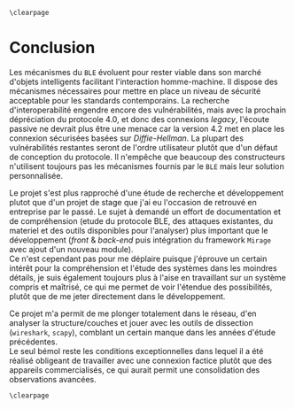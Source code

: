 ```{=latex}
\clearpage
```

# Conclusion

Les mécanismes du `BLE` évoluent pour rester viable dans son marché d'objets intelligents facilitant l'interaction homme-machine. Il dispose des mécanismes nécessaires pour mettre en place un niveau de sécurité acceptable pour les standards contemporains. La recherche d'interoperabilité engendre encore des vulnérabilités, mais avec la prochain dépréciation du protocole 4.0, et donc des connexions *legacy*, l'écoute passive ne devrait plus être une menace car la version 4.2 met en place les connexion sécurisées basées sur *Diffie-Hellman*. La plupart des vulnérabilités restantes seront de l'ordre utilisateur plutôt que d'un défaut de conception du protocole. Il n'empêche que beaucoup des constructeurs n'utilisent toujours pas les mécanismes fournis par le `BLE` mais leur solution personnalisée.

Le projet s'est plus rapproché d'une étude de recherche et développement plutot que d'un projet de stage que j'ai eu l'occasion de retrouvé en entreprise par le passé. Le sujet à demandé un effort de documentation et de compréhension (etude du protocole BLE, des attaques existantes, du materiel et des outils disponibles pour l'analyser) plus important que le développement (*front* & *back-end* puis intégration du framework `Mirage` avec ajout d'un nouveau module).  
Ce n'est cependant pas pour me déplaire puisque j'éprouve un certain intérêt pour la compréhension et l'étude des systèmes dans les moindres détails, je suis également toujours plus à l'aise en travaillant sur un système compris et maîtrisé, ce qui me permet de voir l'étendue des possibilités, plutôt que de me jeter directement dans le développement.

Ce projet m'a permit de me plonger totalement dans le réseau, d'en analyser la structure/couches et jouer avec les outils de dissection (`wireshark`, `scapy`), comblant un certain manque dans les années d'étude précédentes.  
Le seul bémol reste les conditions exceptionnelles dans lequel il a été réalisé obligeant de travailler avec une connexion factice plutôt que des appareils commercialisés, ce qui aurait permit une consolidation des observations avancées.

```{=latex}
\clearpage
```
